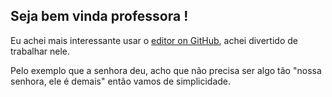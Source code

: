 ## Seja bem vinda professora !

Eu achei mais interessante usar o [editor on GitHub](https://github.com/lm344941/lpow_dever/edit/master/README.md), achei divertido de trabalhar nele.

Pelo exemplo que a senhora deu, acho que não precisa ser algo tão "nossa senhora, ele é demais" então vamos de simplicidade. 

### 


